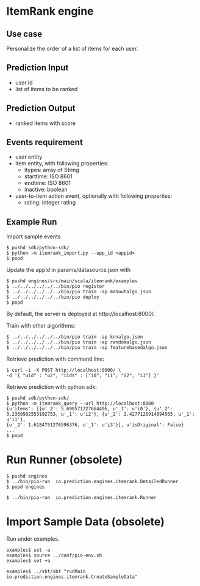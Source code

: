 ItemRank engine
===============

## Use case

Personalize the order of a list of items for each user.

## Prediction Input

- user id
- list of items to be ranked

## Prediction Output

- ranked items with score

## Events requirement

- user entity
- item entity, with following properties:
	- itypes: array of String
	- starttime: ISO 8601
	- endtime: ISO 8601
	- inactive: boolean
- user-to-item action event, optionally with following properties:
 	- rating: integer rating

## Example Run

Import sample events
```
$ pushd sdk/python-sdk/
$ python -m itemrank_import.py --app_id <appid>
$ popd
```
Update the appId in params/datasource.json with <appid>

```
$ pushd engines/src/main/scala/itemrank/examples
$ ../../../../../../bin/pio register
$ ../../../../../../bin/pio train -ap mahoutalgo.json
$ ../../../../../../bin/pio deploy
$ popd
```

By default, the server is deployed at http://localhost:8000/.

Train with other algorithms:
```
$ ../../../../../../bin/pio train -ap knnalgo.json
$ ../../../../../../bin/pio train -ap randomalgo.json
$ ../../../../../../bin/pio train -ap featurebasedalgo.json
```


Retrieve prediction with command line:

```
$ curl -i -X POST http://localhost:8000/ \
-d '{ "uid" : "u2", "iids" : ["i0", "i1", "i2", "i3"] }'
```

Retrieve prediction with python sdk:
```
$ pushd sdk/python-sdk/
$ python -m itemrank_query --url http://localhost:8000
{u'items': [{u'_2': 5.698571227664496, u'_1': u'i0'}, {u'_2':
3.2369502553192753, u'_1': u'i2'}, {u'_2': 2.4277126914894565, u'_1': u'i1'},
{u'_2': 1.6184751276596376, u'_1': u'i3'}], u'isOriginal': False}
...
$ popd
```

Run Runner (obsolete)
==============
```
$ pushd engines
$ ../bin/pio-run  io.prediction.engines.itemrank.DetailedRunner
$ popd engines

$ ../bin/pio-run  io.prediction.engines.itemrank.Runner
```

Import Sample Data (obsolete)
==================
Run under examples.
```
examples$ set -a
examples$ source ../conf/pio-env.sh
examples$ set +a

examples$ ../sbt/sbt "runMain io.prediction.engines.itemrank.CreateSampleData"
```
